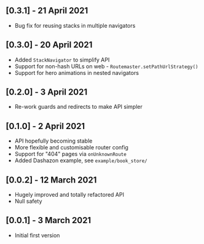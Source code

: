 ## [0.3.1] - 21 April 2021

* Bug fix for reusing stacks in multiple navigators

## [0.3.0] - 20 April 2021

* Added `StackNavigator` to simplify API
* Support for non-hash URLs on web - `Routemaster.setPathUrlStrategy()`
* Support for hero animations in nested navigators

## [0.2.0] - 3 April 2021

* Re-work guards and redirects to make API simpler

## [0.1.0] - 2 April 2021

* API hopefully becoming stable
* More flexible and customisable router config
* Support for "404" pages via `onUnknownRoute`
* Added Dashazon example, see `example/book_store/`

## [0.0.2] - 12 March 2021

* Hugely improved and totally refactored API
* Null safety

## [0.0.1] - 3 March 2021

* Initial first version
